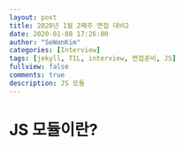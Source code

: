 ```yaml
---
layout: post
title: 2020년 1월 2째주 면접 대비2 
date: 2020-01-08 17:26:00
author: "SeWonKim"
categories: [Interview]
tags: [jekyll, TIL, interview, 면접준비, JS]
fullview: false
comments: true
description: JS 모듈
---
```


# JS 모듈이란?

